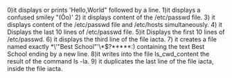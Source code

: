 0)it displays or prints 'Hello,World" followed by a line.
1)it displays a confused smiley "(Ôo)'
2) it displays content of the /etc/passwd file.
3) it displays content of the /etc/passwd file and /etc/hosts simultaneously.
4) it Displays the last 10 lines of /etc/passwd file.
5)it Displays the first 10 lines of /etc/passwd.
6) it displays the third line of the file iacta.
7) it  creates a file named exactly \*\\'"Best School"\'\\*$\?\*\*\*\*\*:) containing the text Best School ending by a new line.
8)it writes into the file ls_cwd_content the result of the command ls -la.
9) it  duplicates the last line of the file iacta, inside the file iacta.
